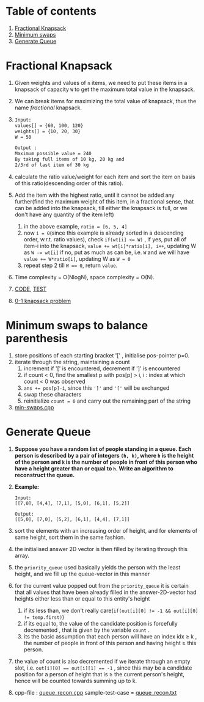 # Table of contents

1. [Fractional Knapsack](#fkp)
2. [Minimum swaps](#min-swaps)
3. [Generate Queue](#generate-queue)





# Fractional Knapsack<a name="fkp"></a>

1. Given weights and values of `n` items, we need to put these items in a knapsack of capacity `W` to get the maximum total value in the knapsack.

2. We can break items for maximizing the total value of knapsack, thus the name *fractional* knapsack.

3. ```bash
   Input: 	
   values[] = {60, 100, 120}
   weights[] = {10, 20, 30}
   W = 50
   
   Output :
   Maximum possible value = 240
   By taking full items of 10 kg, 20 kg and 
   2/3rd of last item of 30 kg
   ```

4. calculate the ratio value/weight for each item and sort the item on basis of this ratio(descending order of this ratio).

5. Add the item with the highest ratio, until it cannot be added any further(find the maximum weight of this item, in a fractional sense, that can be added into the knapsack, till either the knapsack is full, or we don't have any quantity of the item left)

   1. in the above example, `ratio = [6, 5, 4]`
   2. now `i = 0`(since this example is already sorted in a descending order, w.r.t. ratio values), check `if(wt[i] <= W)` , if yes, put all of item-i into the knapsack, `value += wt[i]*ratio[i], i++`, updating W as `W -= wt[i]` if no, put as much as can be, i.e. `W` and we will have `value += W*ratio[i]`, updating W as `W = 0`
   3. repeat step 2 till `W == 0`, return `value`.

6. Time complexity = O(NlogN), space complexity = O(N).

7. [CODE](fkp.cpp), [TEST](fkpTest.txt)

8. [0-1 knapsack problem](../dynamicProgramming/README.md/#0-1kp)







# Minimum swaps to balance parenthesis<a name="min-swaps"></a>

1. store positions of each  starting bracket '[' , initialise pos-pointer p=0.
2. iterate through the string, maintaining a count
   1. increment if '[' is encountered, decrement if ']' is encountered
   2. if count < 0, find the smallest p with pos[p] > i, i : index at which count < 0 was observed
   3. `ans += pos[p]-i`, since this `']'` and `'['` will be exchanged
   4. swap these characters
   5. reinitialize `count = 0` and carry out the remaining part of the string
3. [min-swaps.cpp](min-swaps.cpp)





# Generate Queue<a name="generate-queue"></a>

1. **Suppose you have a random list of people standing in a queue. Each person is described by a pair of integers `(h, k)`, where `h` is the height of the person and `k` is the number of people in front of this person who have a height greater than or equal to `h`. Write an algorithm to reconstruct the queue.**

2. **Example:**

   ```
   Input:
   [[7,0], [4,4], [7,1], [5,0], [6,1], [5,2]]
   
   Output:
   [[5,0], [7,0], [5,2], [6,1], [4,4], [7,1]]
   ```

3. sort the elements with an increasing order of height, and for elements of same height, sort them in the same fashion.

4. the initialised answer 2D vector is then filled by iterating through this array.

5. the `priority_queue` used basically yields the person with the least height, and we fill up the queue-vector in this manner

6. for the current value popped out from the `priority_queue` it is certain that all values that have been already filled in the answer-2D-vector had heights either less than or equal to this entity's height

   1. if its less than, we don't really care(`if(out[i][0] != -1 && out[i][0] != temp.first)`)
   2. if its equal to, the value of the candidate position is forcefully decremented , that is given by the variable `count` .
   3. its the basic assumption that each person will have an index idx &ge; k , the number of people in front of this person and having height &ge; this person.

7. the value of count is also decremented if we iterate through an empty slot, i.e. `out[i][0] == out[i][1] == -1` , since this may be a candidate position for a person of height that is &ge; the current person's height, hence will be counted towards summing up to k.

8. cpp-file : [queue_recon.cpp](queue_recon.cpp) sample-test-case = [queue_recon.txt](queue_recon.txt)